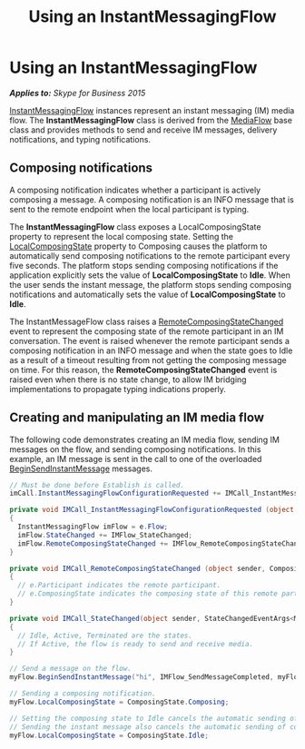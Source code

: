 ﻿---
title: Using an InstantMessagingFlow
TOCTitle: Using an InstantMessagingFlow
ms:assetid: 7ba32e50-db6b-43a3-b3f2-f6bf6963740c
ms:mtpsurl: https://msdn.microsoft.com/en-us/library/Dn466035(v=office.16)
ms:contentKeyID: 65239963
ms.date: 07/27/2015
mtps_version: v=office.16
dev_langs:
- csharp
---

# Using an InstantMessagingFlow


_**Applies to:** Skype for Business 2015_

[InstantMessagingFlow](https://msdn.microsoft.com/en-us/library/hh383312\(v=office.16\)) instances represent an instant messaging (IM) media flow. The **InstantMessagingFlow** class is derived from the [MediaFlow](https://msdn.microsoft.com/en-us/library/hh366262\(v=office.16\)) base class and provides methods to send and receive IM messages, delivery notifications, and typing notifications.

## Composing notifications

A composing notification indicates whether a participant is actively composing a message. A composing notification is an INFO message that is sent to the remote endpoint when the local participant is typing.

The **InstantMessagingFlow** class exposes a LocalComposingState property to represent the local composing state. Setting the [LocalComposingState](https://msdn.microsoft.com/en-us/library/hh350219\(v=office.16\)) property to Composing causes the platform to automatically send composing notifications to the remote participant every five seconds. The platform stops sending composing notifications if the application explicitly sets the value of **LocalComposingState** to **Idle**. When the user sends the instant message, the platform stops sending composing notifications and automatically sets the value of **LocalComposingState** to **Idle**.

The InstantMessageFlow class raises a [RemoteComposingStateChanged](https://msdn.microsoft.com/en-us/library/hh349462\(v=office.16\)) event to represent the composing state of the remote participant in an IM conversation. The event is raised whenever the remote participant sends a composing notification in an INFO message and when the state goes to Idle as a result of a timeout resulting from not getting the composing message on time. For this reason, the **RemoteComposingStateChanged** event is raised even when there is no state change, to allow IM bridging implementations to propagate typing indications properly.

## Creating and manipulating an IM media flow

The following code demonstrates creating an IM media flow, sending IM messages on the flow, and sending composing notifications. In this example, an IM message is sent in the call to one of the overloaded [BeginSendInstantMessage](https://msdn.microsoft.com/en-us/library/hh349533\(v=office.16\)) messages.

``` csharp
// Must be done before Establish is called.
imCall.InstantMessagingFlowConfigurationRequested += IMCall_InstantMessagingFlowConfigurationRequested; 

private void IMCall_InstantMessagingFlowConfigurationRequested (object sender, InstantMessagingFlowConfigurationRequestedEventArgs e)
{
  InstantMessagingFlow imFlow = e.Flow;
  imFlow.StateChanged += IMFlow_StateChanged;
  imFlow.RemoteComposingStateChanged += IMFlow_RemoteComposingStateChanged;
}

private void IMCall_RemoteComposingStateChanged (object sender, ComposingStateChangedEventArgs e)
{
  // e.Participant indicates the remote participant.
  // e.ComposingState indicates the composing state of this remote participant.
}

private void IMCall_StateChanged(object sender, StateChangedEventArgs<MediaFlowState> e)
{
  // Idle, Active, Terminated are the states. 
  // If Active, the flow is ready to send and receive media.
}

// Send a message on the flow.
myFlow.BeginSendInstantMessage("hi", IMFlow_SendMessageCompleted, myFlow);

// Sending a composing notification.
myFlow.LocalComposingState = ComposingState.Composing;

// Setting the composing state to Idle cancels the automatic sending of composing notifications.
// Sending the instant message also cancels the automatic sending of composing notifications.
myFlow.LocalComposingState = ComposingState.Idle;
```

